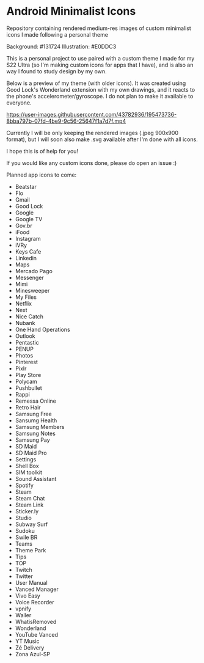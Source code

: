# Android Minimalist Icons

Repository containing rendered medium-res images of custom minimalist icons I made following a personal theme

Background: #131724
Illustration: #E0DDC3

This is a personal project to use paired with a custom theme I made for my S22 Ultra (so I'm making custom icons for apps that I have), and is also an way I found to study design by my own.

Below is a preview of my theme (with older icons). It was created using Good Lock's Wonderland extension with my own drawings, and it reacts to the phone's accelerometer/gyroscope. I do not plan to make it available to everyone.

https://user-images.githubusercontent.com/43782936/195473736-8bba797b-07fd-4be9-9c56-25647f1a7d7f.mp4

Currently I will be only keeping the rendered images (.jpeg 900x900 format), but I will soon also make .svg available after I'm done with all icons.

I hope this is of help for you! 

If you would like any custom icons done, please do open an issue :)

Planned app icons to come:

- Beatstar
- Flo
- Gmail
- Good Lock
- Google
- Google TV
- Gov.br
- iFood
- Instagram
- iVRy
- Keys Cafe
- Linkedin
- Maps
- Mercado Pago
- Messenger
- Mimi
- Minesweeper
- My Files
- Netflix
- Next
- Nice Catch
- Nubank
- One Hand Operations
- Outlook
- Pentastic
- PENUP
- Photos
- Pinterest
- Pixlr
- Play Store
- Polycam
- Pushbullet
- Rappi
- Remessa Online
- Retro Hair
- Samsung Free
- Sansumg Health
- Samsung Members
- Samsung Notes
- Samsung Pay
- SD Maid
- SD Maid Pro
- Settings
- Shell Box
- SIM toolkit
- Sound Assistant
- Spotify
- Steam
- Steam Chat
- Steam Link
- Sticker.ly
- Studio
- Subway Surf
- Sudoku
- Swile BR
- Teams
- Theme Park
- Tips
- TOP
- Twitch
- Twitter
- User Manual
- Vanced Manager
- Vivo Easy
- Voice Recorder
- vpnify
- Waller
- WhatisRemoved
- Wonderland
- YouTube Vanced
- YT Music
- Zé Delivery
- Zona Azul-SP
